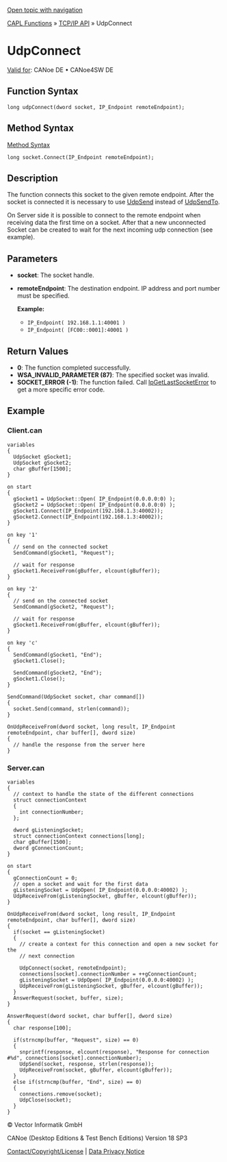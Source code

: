[Open topic with navigation](../../../../../CANoeDEFamily.htm#Topics/CAPLFunctions/TCPIPAPI/Functions/CAPLfunctionUDPConnect.md)

[CAPL Functions](../../CAPLfunctions.md) » [TCP/IP API](../CAPLfunctionsTCPIPOverview.md) » UdpConnect

# UdpConnect

[Valid for](../../../Shared/FeatureAvailability.md): CANoe DE • CANoe4SW DE

## Function Syntax

```plaintext
long udpConnect(dword socket, IP_Endpoint remoteEndpoint);
```

## Method Syntax

[Method Syntax](../../../Shared/CAPL/General/ClassesAndObjects.md)

```plaintext
long socket.Connect(IP_Endpoint remoteEndpoint);
```

## Description

The function connects this socket to the given remote endpoint. After the socket is connected it is necessary to use [UdpSend](CAPLfunctionUDPSend.md) instead of [UdpSendTo](CAPLfunctionUDPSendTo.md).

On Server side it is possible to connect to the remote endpoint when receiving data the first time on a socket. After that a new unconnected Socket can be created to wait for the next incoming udp connection (see example).

## Parameters

- **socket**: The socket handle.
- **remoteEndpoint**: The destination endpoint. IP address and port number must be specified.

  **Example:**

  - `IP_Endpoint( 192.168.1.1:40001 )`
  - `IP_Endpoint( [FC00::0001]:40001 )`

## Return Values

- **0**: The function completed successfully.
- **WSA_INVALID_PARAMETER (87)**: The specified socket was invalid.
- **SOCKET_ERROR (-1)**: The function failed. Call [IpGetLastSocketError](CAPLfunctionIPGetLastSocketError.md) to get a more specific error code.

## Example

### Client.can

```plaintext
variables
{
  UdpSocket gSocket1;
  UdpSocket gSocket2;
  char gBuffer[1500];
}

on start
{
  gSocket1 = UdpSocket::Open( IP_Endpoint(0.0.0.0:0) );
  gSocket2 = UdpSocket::Open( IP_Endpoint(0.0.0.0:0) );
  gSocket1.Connect(IP_Endpoint(192.168.1.3:40002));
  gSocket2.Connect(IP_Endpoint(192.168.1.3:40002));
}

on key '1'
{
  // send on the connected socket
  SendCommand(gSocket1, "Request");

  // wait for response
  gSocket1.ReceiveFrom(gBuffer, elcount(gBuffer));
}

on key '2'
{
  // send on the connected socket
  SendCommand(gSocket2, "Request");

  // wait for response
  gSocket1.ReceiveFrom(gBuffer, elcount(gBuffer));
}

on key 'c'
{
  SendCommand(gSocket1, "End");
  gSocket1.Close();

  SendCommand(gSocket2, "End");
  gSocket1.Close();
}

SendCommand(UdpSocket socket, char command[])
{
  socket.Send(command, strlen(command));
}

OnUdpReceiveFrom(dword socket, long result, IP_Endpoint remoteEndpoint, char buffer[], dword size)
{
  // handle the response from the server here
}
```

### Server.can

```plaintext
variables
{
  // context to handle the state of the different connections
  struct connectionContext
  {
    int connectionNumber;
  };

  dword gListeningSocket;
  struct connectionContext connections[long];
  char gBuffer[1500];
  dword gConnectionCount;
}

on start
{
  gConnectionCount = 0;
  // open a socket and wait for the first data
  gListeningSocket = UdpOpen( IP_Endpoint(0.0.0.0:40002) );
  UdpReceiveFrom(gListeningSocket, gBuffer, elcount(gBuffer));
}

OnUdpReceiveFrom(dword socket, long result, IP_Endpoint remoteEndpoint, char buffer[], dword size)
{
  if(socket == gListeningSocket)
  {
    // create a context for this connection and open a new socket for the
    // next connection

    UdpConnect(socket, remoteEndpoint);
    connections[socket].connectionNumber = ++gConnectionCount;
    gListeningSocket = UdpOpen( IP_Endpoint(0.0.0.0:40002) );
    UdpReceiveFrom(gListeningSocket, gBuffer, elcount(gBuffer));
  }
  AnswerRequest(socket, buffer, size);
}

AnswerRequest(dword socket, char buffer[], dword size)
{
  char response[100];

  if(strncmp(buffer, "Request", size) == 0)
  {
    snprintf(response, elcount(response), "Response for connection #%d", connections[socket].connectionNumber);
    UdpSend(socket, response, strlen(response));
    UdpReceiveFrom(socket, gBuffer, elcount(gBuffer));
  }
  else if(strncmp(buffer, "End", size) == 0)
  {
    connections.remove(socket);
    UdpClose(socket);
  }
}
```

© Vector Informatik GmbH

CANoe (Desktop Editions & Test Bench Editions) Version 18 SP3

[Contact/Copyright/License](../../../Shared/ContactCopyrightLicense.md) | [Data Privacy Notice](https://www.vector.com/int/en/company/get-info/privacy-policy/)
